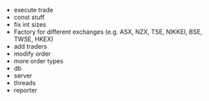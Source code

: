 - execute trade
- const stuff
- fix int sizes
- Factory for different exchanges (e.g. ASX, NZX, TSE, NIKKEI, BSE, TWSE, HKEX)
- add traders
- modify order
- more order types
- db
- server
- threads
- reporter